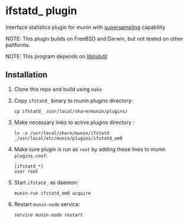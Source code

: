 # ifstatd_ plugin

Interface statistics plugin for munin with [supersampling](http://guide.munin-monitoring.org/en/latest/plugin/supersampling.html) capability

NOTE: This plugin builds on FreeBSD and Darwin, but not tested on other paltforms.

NOTE: This program depends on [libpidutil](https://github.com/farrokhi/libpidutil)

## Installation
1. Clone this repo and build using `make`
2. Copy `ifstatd_` binary to munin plugins directory:

	```
	cp ifstatd_ /usr/local/share/munin/plugins/
	```
3. Make necessary links to active plugins directory :

	```
	ln -s /usr/local/share/munin/ifstatd _/usr/local/etc/munin/plugins/ifstatd_em0
	```
4. Make sure plugin is run as `root` by adding these lines to munin
`plugins.conf`:

	```
	[ifstatd_*]
	user root
	```
5. Start `ifstatd_` as daemon:

	```
	munin-run ifstatd_em0 acquire
	```
6. Restart `munin-node` service:

	```
	service munin-node restart
	```

